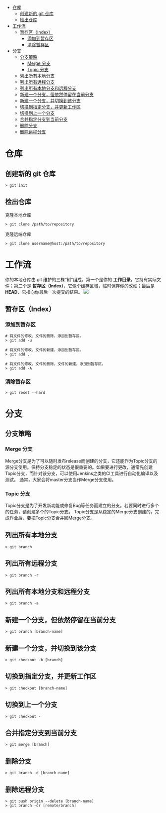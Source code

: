 <!-- TOC -->

- [仓库](#%E4%BB%93%E5%BA%93)
    - [创建新的 git 仓库](#%E5%88%9B%E5%BB%BA%E6%96%B0%E7%9A%84-git-%E4%BB%93%E5%BA%93)
    - [检出仓库](#%E6%A3%80%E5%87%BA%E4%BB%93%E5%BA%93)
- [工作流](#%E5%B7%A5%E4%BD%9C%E6%B5%81)
    - [暂存区（Index）](#%E6%9A%82%E5%AD%98%E5%8C%BAindex)
        - [添加到暂存区](#%E6%B7%BB%E5%8A%A0%E5%88%B0%E6%9A%82%E5%AD%98%E5%8C%BA)
        - [清除暂存区](#%E6%B8%85%E9%99%A4%E6%9A%82%E5%AD%98%E5%8C%BA)
- [分支](#%E5%88%86%E6%94%AF)
    - [分支策略](#%E5%88%86%E6%94%AF%E7%AD%96%E7%95%A5)
        - [Merge 分支](#merge-%E5%88%86%E6%94%AF)
        - [Topic 分支](#topic-%E5%88%86%E6%94%AF)
    - [列出所有本地分支](#%E5%88%97%E5%87%BA%E6%89%80%E6%9C%89%E6%9C%AC%E5%9C%B0%E5%88%86%E6%94%AF)
    - [列出所有远程分支](#%E5%88%97%E5%87%BA%E6%89%80%E6%9C%89%E8%BF%9C%E7%A8%8B%E5%88%86%E6%94%AF)
    - [列出所有本地分支和远程分支](#%E5%88%97%E5%87%BA%E6%89%80%E6%9C%89%E6%9C%AC%E5%9C%B0%E5%88%86%E6%94%AF%E5%92%8C%E8%BF%9C%E7%A8%8B%E5%88%86%E6%94%AF)
    - [新建一个分支，但依然停留在当前分支](#%E6%96%B0%E5%BB%BA%E4%B8%80%E4%B8%AA%E5%88%86%E6%94%AF%E4%BD%86%E4%BE%9D%E7%84%B6%E5%81%9C%E7%95%99%E5%9C%A8%E5%BD%93%E5%89%8D%E5%88%86%E6%94%AF)
    - [新建一个分支，并切换到该分支](#%E6%96%B0%E5%BB%BA%E4%B8%80%E4%B8%AA%E5%88%86%E6%94%AF%E5%B9%B6%E5%88%87%E6%8D%A2%E5%88%B0%E8%AF%A5%E5%88%86%E6%94%AF)
    - [切换到指定分支，并更新工作区](#%E5%88%87%E6%8D%A2%E5%88%B0%E6%8C%87%E5%AE%9A%E5%88%86%E6%94%AF%E5%B9%B6%E6%9B%B4%E6%96%B0%E5%B7%A5%E4%BD%9C%E5%8C%BA)
    - [切换到上一个分支](#%E5%88%87%E6%8D%A2%E5%88%B0%E4%B8%8A%E4%B8%80%E4%B8%AA%E5%88%86%E6%94%AF)
    - [合并指定分支到当前分支](#%E5%90%88%E5%B9%B6%E6%8C%87%E5%AE%9A%E5%88%86%E6%94%AF%E5%88%B0%E5%BD%93%E5%89%8D%E5%88%86%E6%94%AF)
    - [删除分支](#%E5%88%A0%E9%99%A4%E5%88%86%E6%94%AF)
    - [删除远程分支](#%E5%88%A0%E9%99%A4%E8%BF%9C%E7%A8%8B%E5%88%86%E6%94%AF)

<!-- /TOC -->

# 仓库
## 创建新的 git 仓库
```
> git init
```
## 检出仓库
克隆本地仓库
```
> git clone /path/to/repository
```
克隆远端仓库
```
> git clone username@host:/path/to/repository
```

# 工作流
你的本地仓库由 git 维护的三棵“树”组成。第一个是你的 **工作目录**，它持有实际文件；第二个是 **暂存区（Index）**，它像个缓存区域，临时保存你的改动；最后是 **HEAD**，它指向你最后一次提交的结果。
![](https://raw.githubusercontent.com/1990frog/imagebed/default/202207141401738.png)

## 暂存区（Index）
### 添加到暂存区
```
# 将文件的修改、文件的删除，添加到暂存区。
> git add -u

# 将文件的修改，文件的新建，添加到暂存区。
> git add .

# 将文件的修改，文件的删除，文件的新建，添加到暂存区。
> git add -A
```
### 清除暂存区
```
> git reset --hard
```

# 分支
## 分支策略
### Merge 分支
Merge分支是为了可以随时发布release而创建的分支，它还能作为Topic分支的源分支使用。保持分支稳定的状态是很重要的。如果要进行更改，通常先创建Topic分支，而针对该分支，可以使用Jenkins之类的CI工具进行自动化编译以及测试。
通常，大家会将master分支当作Merge分支使用。
### Topic 分支
Topic分支是为了开发新功能或修复Bug等任务而建立的分支。若要同时进行多个的任务，请创建多个的Topic分支。
Topic分支是从稳定的Merge分支创建的。完成作业后，要把Topic分支合并回Merge分支。

## 列出所有本地分支
```
> git branch
```
## 列出所有远程分支
```
> git branch -r
```
## 列出所有本地分支和远程分支
```
> git branch -a
```
## 新建一个分支，但依然停留在当前分支
```
> git branch [branch-name]
```
## 新建一个分支，并切换到该分支
```
> git checkout -b [branch]
```
## 切换到指定分支，并更新工作区
```
> git checkout [branch-name]
```
## 切换到上一个分支
```
> git checkout -
```
## 合并指定分支到当前分支
```
> git merge [branch]
```
## 删除分支
```
> git branch -d [branch-name]
```
## 删除远程分支
```
> git push origin --delete [branch-name]
> git branch -dr [remote/branch]
```